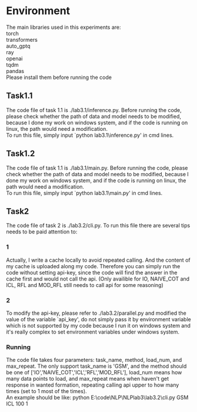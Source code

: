 # Environment
The main libraries used in this experiments are:  
torch  
transformers  
auto_gptq  
ray  
openai  
tqdm  
pandas  
Please install them before running the code  

## Task1.1
The code file of task 1.1 is ./lab3.1/inference.py. Before running the code, please check whether the path of data and model needs to be modified, because I done my work on windows system, and if the code is running on linux, the path would need a modification.  
To run this file, simply input `python lab3.1\inference.py' in cmd lines.

## Task1.2
The code file of task 1.1 is ./lab3.1/main.py. Before running the code, please check whether the path of data and model needs to be modified, because I done my work on windows system, and if the code is running on linux, the path would need a modification.  
To run this file, simply input `python lab3.1\main.py' in cmd lines.

## Task2
The code file of task 2 is ./lab3.2/cli.py.  To run this file there are several tips needs to be paid attention to:  
### 1
Actually, I write a cache locally to avoid repeated calling. And the content of my cache is uploaded along my code. Therefore you can simply run the code without setting api-key, since the code will find the answer in the cache first and would not call the api.  (Only availible for IO, NAIVE_COT and ICL, RFL and MOD_RFL still needs to call api for some reasoning)
### 2
To modify the api-key, please refer to ./lab3.2/parallel.py and modified the value of the variable `api_key', do not simply pass it by environment variable which is not supported by my code because I run it on windows system and it's really complex to set environment variables under windows system.  

### Running
The code file takes four parameters: task_name, method, load_num, and max_repeat. The only support task_name is 'GSM', and the method should be one of ['IO','NAIVE_COT','ICL','RFL','MOD_RFL'], load_num means how many data points to load, and max_repeat means when haven't get response in wanted formation, repeating calling api upper to how many times (set to 1 most of the times).  
An example should be like: python E:\code\NLP\NLPlab3\lab3.2\cli.py GSM ICL 100 1 